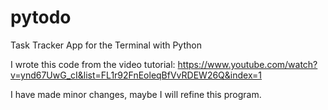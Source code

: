 # pytodo

Task Tracker App for the Terminal with Python

I wrote this code from the video tutorial:
https://www.youtube.com/watch?v=ynd67UwG_cI&list=FL1r92FnEoleqBfVvRDEW26Q&index=1

I have made minor changes, maybe I will refine this program.
